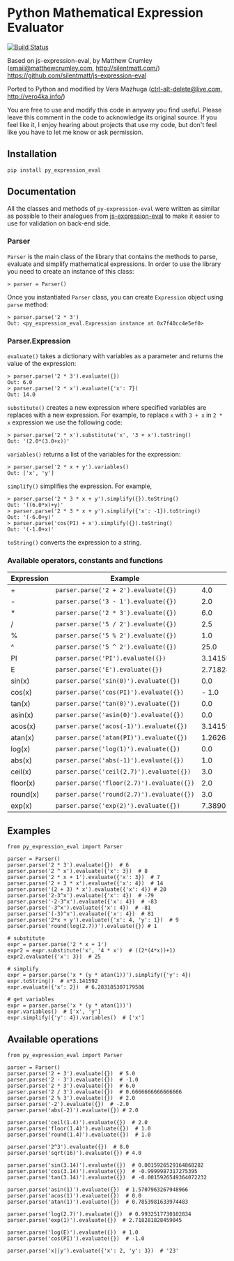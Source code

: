 # Python Mathematical Expression Evaluator

[![Build Status](https://travis-ci.org/Axiacore/py-expression-eval.svg?branch=master)](https://travis-ci.org/Axiacore/py-expression-eval)

Based on js-expression-eval, by Matthew Crumley (email@matthewcrumley.com, http://silentmatt.com/)
https://github.com/silentmatt/js-expression-eval

Ported to Python and modified by Vera Mazhuga (ctrl-alt-delete@live.com, http://vero4ka.info/)

You are free to use and modify this code in anyway you find useful. Please leave this comment in the code
to acknowledge its original source. If you feel like it, I enjoy hearing about projects that use my code,
but don't feel like you have to let me know or ask permission.

## Installation

    pip install py_expression_eval
    
## Documentation

All the classes and methods of ``py-expression-eval`` were written as similar as possible to their analogues from   [js-expression-eval](https://github.com/silentmatt/js-expression-eval) to make it easier to use for validation on back-end side.

### Parser


``Parser`` is the main class of the library that contains the methods to parse, evaluate and simplify mathematical expressions. In order to use the library you need to create an instance of this class:

    > parser = Parser()
    
Once you instantiated ``Parser`` class, you can create ``Expression`` object using ``parse`` method:

    > parser.parse('2 * 3')
    Out: <py_expression_eval.Expression instance at 0x7f40cc4e5ef0>

### Parser.Expression

``evaluate()`` takes a dictionary with variables as a parameter and returns the value of the expression:

    > parser.parse('2 * 3').evaluate({})
    Out: 6.0
    > parser.parse('2 * x').evaluate({'x': 7})
    Out: 14.0

``substitute()`` creates a new expression where specified variables are replaces with a new expression. For example, to replace ``x`` with ``3 + x`` in ``2 * x`` expression we use the following code:

    > parser.parse('2 * x').substitute('x', '3 + x').toString()
    Out: '(2.0*(3.0+x))'
    
``variables()`` returns a list of the variables for the expression:

    > parser.parse('2 * x + y').variables()
    Out: ['x', 'y']
    
``simplify()`` simplifies the expression. For example,

    > parser.parse('2 * 3 * x + y').simplify({}).toString()
    Out: '((6.0*x)+y)'
    > parser.parse('2 * 3 * x + y').simplify({'x': -1}).toString()
    Out: '(-6.0+y)'
    > parser.parse('cos(PI) + x').simplify({}).toString()
    Out: '(-1.0+x)'

``toString()`` converts the expression to a string.

### Available operators, constants and functions

Expression | Example | Output
---------- | ------- | ------ 
+          | ``parser.parse('2 + 2').evaluate({})`` | 4.0
-          | ``parser.parse('3 - 1').evaluate({})`` | 2.0
*          | ``parser.parse('2 * 3').evaluate({})`` | 6.0
/          | ``parser.parse('5 / 2').evaluate({})`` | 2.5
%          | ``parser.parse('5 % 2').evaluate({})`` | 1.0
^          | ``parser.parse('5 ^ 2').evaluate({})`` | 25.0
PI         | ``parser.parse('PI').evaluate({})`` | 3.141592653589793
E          | ``parser.parse('E').evaluate({})`` | 2.718281828459045
sin(x)     | ``parser.parse('sin(0)').evaluate({})`` | 0.0
cos(x)     | ``parser.parse('cos(PI)').evaluate({})`` | - 1.0
tan(x)     | ``parser.parse('tan(0)').evaluate({})`` | 0.0
asin(x)     | ``parser.parse('asin(0)').evaluate({})`` | 0.0
acos(x)     | ``parser.parse('acos(-1)').evaluate({})`` | 3.141592653589793
atan(x)    | ``parser.parse('atan(PI)').evaluate({})`` | 1.2626272556789118
log(x)    | ``parser.parse('log(1)').evaluate({})`` | 0.0
abs(x)    | ``parser.parse('abs(-1)').evaluate({})`` | 1.0
ceil(x)    | ``parser.parse('ceil(2.7)').evaluate({})`` | 3.0
floor(x)    | ``parser.parse('floor(2.7)').evaluate({})`` | 2.0
round(x)    | ``parser.parse('round(2.7)').evaluate({})`` | 3.0
exp(x)    | ``parser.parse('exp(2)').evaluate({})`` | 7.38905609893065

## Examples

    from py_expression_eval import Parser
    
    parser = Parser()
    parser.parse('2 * 3').evaluate({})  # 6
    parser.parse('2 ^ x').evaluate({'x': 3})  # 8
    parser.parse('2 * x + 1').evaluate({'x': 3})  # 7
    parser.parse('2 + 3 * x').evaluate({'x': 4})  # 14
    parser.parse('(2 + 3) * x').evaluate({'x': 4}) # 20
    parser.parse('2-3^x').evaluate({'x': 4})  # -79
    parser.parse('-2-3^x').evaluate({'x': 4})  # -83
    parser.parse('-3^x').evaluate({'x': 4})  # -81
    parser.parse('(-3)^x').evaluate({'x': 4})  # 81
    parser.parse('2*x + y').evaluate({'x': 4, 'y': 1})  # 9
    parser.parse('round(log(2.7))').evaluate({}) # 1
    
    # substitute
    expr = parser.parse('2 * x + 1')
    expr2 = expr.substitute('x', '4 * x')  # ((2*(4*x))+1)
    expr2.evaluate({'x': 3})  # 25
    
    # simplify
    expr = parser.parse('x * (y * atan(1))').simplify({'y': 4})
    expr.toString()  # x*3.141592
    expr.evaluate({'x': 2})  # 6.283185307179586
    
    # get variables
    expr = parser.parse('x * (y * atan(1))')
    expr.variables()  # ['x', 'y']
    expr.simplify({'y': 4}).variables()  # ['x']


Available operations
--------------------

    from py_expression_eval import Parser
    
    parser = Parser()
    parser.parse('2 + 3').evaluate({})  # 5.0
    parser.parse('2 - 3').evaluate({})  # -1.0
    parser.parse('2 * 3').evaluate({})  # 6.0
    parser.parse('2 / 3').evaluate({})  # 0.6666666666666666
    parser.parse('2 % 3').evaluate({})  # 2.0
    parser.parse('-2').evaluate({})  # -2.0
    parser.parse('abs(-2)').evaluate({}) # 2.0
    
    parser.parse('ceil(1.4)').evaluate({})  # 2.0
    parser.parse('floor(1.4)').evaluate({})  # 1.0
    parser.parse('round(1.4)').evaluate({})  # 1.0
    
    parser.parse('2^3').evaluate({})  # 8.0
    parser.parse('sqrt(16)').evaluate({}) # 4.0
    
    parser.parse('sin(3.14)').evaluate({})  # 0.0015926529164868282
    parser.parse('cos(3.14)').evaluate({})  # -0.9999987317275395
    parser.parse('tan(3.14)').evaluate({})  # -0.0015926549364072232
    
    parser.parse('asin(1)').evaluate({})  # 1.5707963267948966
    parser.parse('acos(1)').evaluate({})  # 0.0
    parser.parse('atan(1)').evaluate({})  # 0.7853981633974483
    
    parser.parse('log(2.7)').evaluate({})  # 0.9932517730102834
    parser.parse('exp(1)').evaluate({})  # 2.718281828459045
    
    parser.parse('log(E)').evaluate({})  # 1.0
    parser.parse('cos(PI)').evaluate({})  # -1.0
    
    parser.parse('x||y').evaluate({'x': 2, 'y': 3})  # '23'

